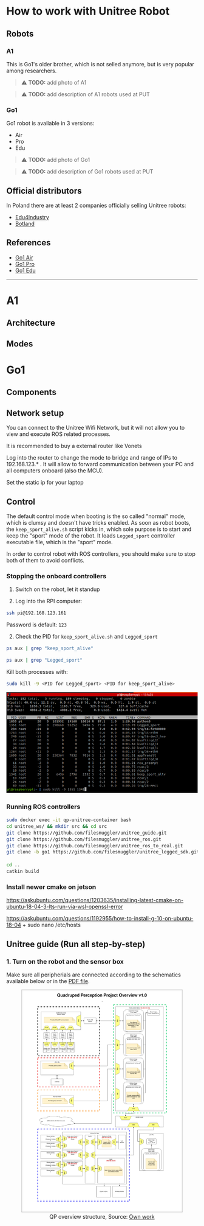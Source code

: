 # How to work with Unitree Robot

## Robots

### A1

This is Go1's older brother, which is not selled anymore, but is very popular among researchers.

> ⚠️ **TODO:** add photo of A1

> ⚠️ **TODO:** add description of A1 robots used at PUT

### Go1 

Go1 robot is available in 3 versions:
- Air
- Pro
- Edu

> ⚠️ **TODO:** add photo of Go1

> ⚠️ **TODO:** add description of Go1 robots used at PUT


## Official distributors 
In Poland there are at least 2 companies officially selling Unitree robots:
 - [Edu4Industry](https://edu4industry.com/)
 - [Botland](https://botland.com.pl/)

## References
- [Go1 Air](https://botland.com.pl/roboty-kroczace/21624-czworonozna-platforma-kroczaca-robo-pies-unitree-go1-air.html)
- [Go1 Pro](https://botland.com.pl/roboty-kroczace/21626-czworonozna-platforma-kroczaca-robo-pies-unitree-go1-pro.html)
- [Go1 Edu](https://botland.com.pl/roboty-kroczace/21627-czworonozna-platforma-kroczaca-robo-pies-unitree-go1-edu.html)

---

# A1 
## Architecture

## Modes

# Go1

## Components

## Network setup
You can connect to the Unitree Wifi Network, but it will not allow you to view and execute ROS related processes.

It is recommended to buy a external router like Vonets

Log into the router to change the mode to bridge and range of IPs to 192.168.123.* . It will allow to forward communication between your PC and all computers onboard (also the MCU).

Set the static ip for your laptop 

## Control

The default control mode when booting is the so called "normal" mode, which is clumsy and doesn't have tricks enabled. As soon as robot boots, the `keep_sport_alive.sh` script kicks in, which sole purpose is to start and keep the "sport" mode of the robot.
It loads `Legged_sport` controller executable file, which is the "sport" mode.

In order to control robot with ROS controllers, you should make sure to stop both of them to avoid conflicts.

### Stopping the onboard controllers

1. Switch on the robot, let it standup

2. Log into the RPI computer:
```bash
ssh pi@192.168.123.161
```
Password is default: `123`

2. Check the PID for `keep_sport_alive.sh` and `Legged_sport`
``` sh
ps aux | grep "keep_sport_alive"
```
``` sh
ps aux | grep "Legged_sport"
```

Kill both processes with:

```sh
sudo kill -9 <PID for Legged_sport> <PID for keep_sport_alive>
```

![kill](./imgs/kill.png)

### Running ROS controllers

```sh
sudo docker exec -it qp-unitree-container bash
cd unitree_ws/ && mkdir src && cd src
git clone https://github.com/filesmuggler/unitree_guide.git
git clone https://github.com/filesmuggler/unitree_ros.git
git clone https://github.com/filesmuggler/unitree_ros_to_real.git
git clone -b go1 https://github.com/filesmuggler/unitree_legged_sdk.git

cd ..
catkin build
```



### Install newer cmake on jetson
https://askubuntu.com/questions/1203635/installing-latest-cmake-on-ubuntu-18-04-3-lts-run-via-wsl-openssl-error

https://askubuntu.com/questions/1192955/how-to-install-g-10-on-ubuntu-18-04
+
sudo nano /etc/hosts


## Unitree guide (Run all step-by-step)

### 1. Turn on the robot and the sensor box

Make sure all peripherials are connected according to the schematics available below or in the [PDF file](./pdfs/qp_schematics.pdf).
<figure>
   <p style='text-align: center;'>
      <img src="./imgs/qp-schematics.jpg" width="1000"><br>
      QP overview structure, Source: <a href="">Own work</a>
   </p>
</figure>


